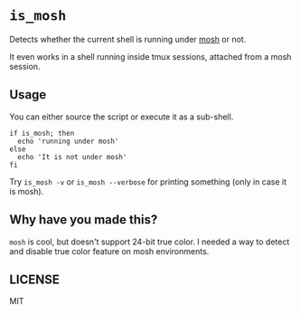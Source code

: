 `is_mosh`
=========

Detects whether the current shell is running under [mosh][mosh] or not.

It even works in a shell running inside tmux sessions, attached from a mosh session.


Usage
-----

You can either source the script or execute it as a sub-shell.

```
if is_mosh; then
  echo 'running under mosh'
else
  echo 'It is not under mosh'
fi
```

Try `is_mosh -v` or `is_mosh --verbose` for printing something (only in case it is mosh).


Why have you made this?
-----------------------

`mosh` is cool, but doesn't support 24-bit true color.
I needed a way to detect and disable true color feature on mosh environments.


LICENSE
-------

MIT


[mosh]: https://mosh.org/
